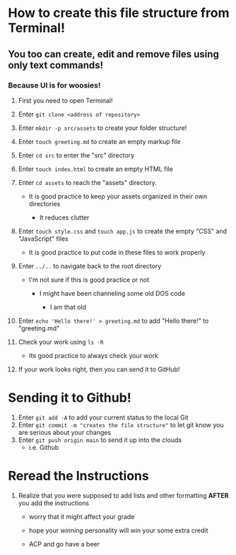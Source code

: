 
# How to create this file structure from Terminal!
## You too can create, edit and remove files using only text commands!
### Because UI is for woosies!


1) First you need to open Terminal!

1) Enter `git clone <address of repository>`
1) Enter `mkdir -p src/assets` to create your folder structure!
1) Enter `touch greeting.md` to create an empty markup file
1) Enter `cd src` to enter the "src" directory
1) Enter `touch index.html` to create an empty HTML file
1) Enter `cd assets` to reach the "assets" directory.  
    * It is good practice to keep your assets organized in their own directories

        * It reduces clutter
1) Enter `touch style.css` and `touch app.js` to create the empty "CSS" and "JavaScript" files
    * It is good practice to put code in these files to work properly
1) Enter `../..` to navigate back to the root directory
    * I'm not sure if this is good practice or not

        * I might have been channeling some old DOS code

            * I am that old
1) Enter `echo 'Hello there!' > greeting.md` to add "Hello there!" to "greeting.md"
1) Check your work using `ls -R`
    * Its good practice to always check your work
1) If your work looks right, then you can send it to GitHub!

# Sending it to Github!

1) Enter `git add -A` to add your current status to the local Git
1) Enter `git commit -m "creates the file structure"`  to let git know you are serious about your changes
1) Enter `git push origin main` to send it up into the clouds
    * i.e. Github

# Reread the Instructions

1) Realize that you were supposed to add lists and other formatting **AFTER** you add the instructions

    * worry that it might affect your grade

    * hope your *winning* personality will win 
    your some extra credit
    * ACP and go have a beer
